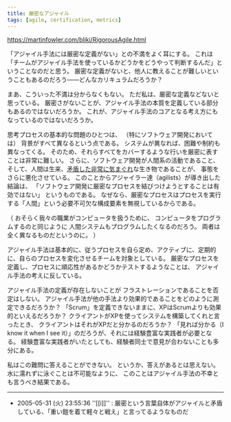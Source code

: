 ```yaml
---
title: 厳密なアジャイル
tags: [agile, certification, metrics]
---
```


https://martinfowler.com/bliki/RigorousAgile.html

「アジャイル手法には厳密な定義がない」との不満をよく耳にする。
これは「チームがアジャイル手法を使っているかどうかをどうやって判断するんだ」ということなのだと思う。
厳密な定義がないと、他人に教えることが難しいということもあるのだろう——どんなカリキュラムだろうか？

まあ、こういった不満は分からなくもない。
ただ私は、厳密な定義などないと思っている。
厳密さがないことが、アジャイル手法の本質を定義している部分もあるのではないだろうか。
これが、アジャイル手法のコアとなる考え方にもなっているのではないだろうか。

思考プロセスの基本的な問題のひとつは、
（特にソフトウェア開発においては）
背景がすべて異なるという点である。
システムが異なれば、困難や制約も異なってくる。
そのため、それらすべてをカバーするような行いを厳密に表すことは非常に難しい。
さらに、ソフトウェア開発が人間系の活動であること、
そして、人間は生来、[矛盾した非常に気まぐれ](http://alistair.cockburn.us/crystal/articles/cpanfocisd/characterizingpeopleasnonlinear.html)な生き物であることが、
事態をさらに悪化させている。
このことからアジャイラー達（agilists）が導き出した結論は、
「ソフトウェア開発に厳密なプロセスを結びつけようとすることは有効ではない」
というものである。
なぜなら、厳密なプロセスはプロセスを実行する「人間」という必要不可欠な構成要素を無視しているからである。

（
おそらく我々の職業がコンピュータを扱うために、
コンピュータをプログラムするのと同じように
人間システムもプログラムしたくなるのだろう。
両者は全く異なるものだというのに。
）

アジャイル手法は基本的に、従うプロセスを自ら定め、アクティブに、定期的に、自らのプロセスを変化させるチームを対象としている。
厳密なプロセスを定義し、プロセスに順応性があるかどうかテストするようなことは、
アジャイル手法の考えに反している。

アジャイル手法の定義が存在しないことが
フラストレーションであることを否定はしない。
アジャイル手法が他の手法より効果的であることをどのように測定できるだろうか？
「Scrum」を定義できないままに、XPはScrumよりも効果的といえるだろうか？
クライアントがXPを使ってシステムを構築してくれと言ったとき、
クライアントはそれがXPだと分かるのだろうか？
「見れば分かる（I know it when I see it）」のだろうが、それには経験豊富な実践者が必要となる。
経験豊富な実践者がいたとしても、経験者同士で意見が合わないことも多分にある。

私はこの難問に答えることができない。
というか、答えがあるとは思えない。
水に濡れずに泳ぐことは不可能なように、
このことはアジャイル手法の不幸とも言うべき結果である。

----

* 2005-05-31 (火) 23:55:36 ''[[i]]'' : 厳密という言葉自体がアジャイルと矛盾している、「重い鎧を着て軽々と戦え」と言ってるようなものだ
